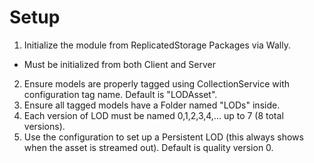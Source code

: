 # Setup
1. Initialize the module from ReplicatedStorage Packages via Wally.
- Must be initialized from both Client and Server

2. Ensure models are properly tagged using CollectionService with configuration tag name. Default is "LODAsset".
3. Ensure all tagged models have a Folder named "LODs" inside.
4. Each version of LOD must be named 0,1,2,3,4,... up to 7 (8 total versions).
5. Use the configuration to set up a Persistent LOD (this always shows when the asset is streamed out). Default is quality version 0.